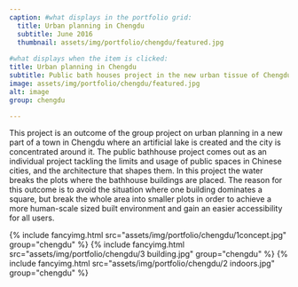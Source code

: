 ```yaml
---
caption: #what displays in the portfolio grid:
  title: Urban planning in Chengdu
  subtitle: June 2016
  thumbnail: assets/img/portfolio/chengdu/featured.jpg
  
#what displays when the item is clicked:
title: Urban planning in Chengdu
subtitle: Public bath houses project in the new urban tissue of Chengdu
image: assets/img/portfolio/chengdu/featured.jpg
alt: image 
group: chengdu

---
```

This project is an outcome of the group project on urban planning in a new part of a town in Chengdu where an artificial lake is created and the city is concentrated around it. The public bathhouse project comes out as an individual project tackling the limits and usage of public spaces in Chinese cities, and the architecture that shapes them. In this project the water breaks the plots where the bathhouse buildings are placed. The reason for this outcome is to avoid the situation where one building dominates a square, but break the whole area into smaller plots in order to achieve a more human-scale sized built environment and gain an easier accessibility for all users. 

{% include fancyimg.html src="assets/img/portfolio/chengdu/1concept.jpg" group="chengdu" %}
{% include fancyimg.html src="assets/img/portfolio/chengdu/3 building.jpg" group="chengdu" %}
{% include fancyimg.html src="assets/img/portfolio/chengdu/2 indoors.jpg" group="chengdu" %}

